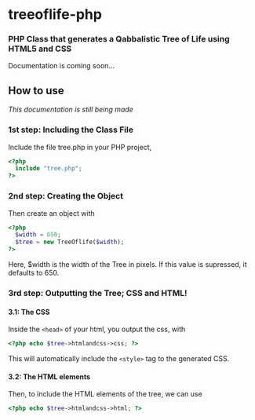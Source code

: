 treeoflife-php
==============

### PHP Class that generates a Qabbalistic Tree of Life using HTML5 and CSS

Documentation is coming soon...

## How to use

*This documentation is still being made*

### 1st step: Including the Class File

Include the file tree.php in your PHP project,

```php
<?php
  include "tree.php";
?>
```

### 2nd step: Creating the Object

Then create an object with

```php
<?php
  $width = 650;
  $tree = new TreeOflife($width);
?>
```

Here, $width is the width of the Tree in pixels. If this value is supressed, it defaults to 650.

### 3rd step: Outputting the Tree; CSS and HTML!

#### 3.1: The CSS

Inside the `<head>` of your html, you output the css, with

```php
<?php echo $tree->htmlandcss->css; ?>
```

This will automatically include the `<style>` tag to the generated CSS.

#### 3.2: The HTML elements

Then, to include the HTML elements of the tree, we can use

```php
<?php echo $tree->htmlandcss->html; ?>
```
